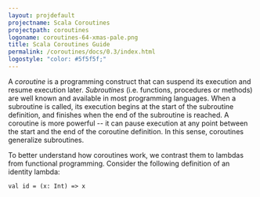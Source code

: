 ```yaml
---
layout: projdefault
projectname: Scala Coroutines
projectpath: coroutines
logoname: coroutines-64-xmas-pale.png
title: Scala Coroutines Guide
permalink: /coroutines/docs/0.3/index.html
logostyle: "color: #5f5f5f;"
---
```



A *coroutine* is a programming construct that can suspend its execution
and resume execution later.
*Subroutines* (i.e. functions, procedures or methods) are well known
and available in most programming languages.
When a subroutine is called,
its execution begins at the start of the subroutine definition,
and finishes when the end of the subroutine is reached.
A coroutine is more powerful -- it can pause execution at any point between the start
and the end of the coroutine definition.
In this sense, coroutines generalize subroutines.

To better understand how coroutines work,
we contrast them to lambdas from functional programming.
Consider the following definition of an identity lambda:

    val id = (x: Int) => x


